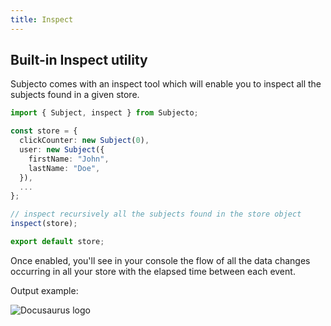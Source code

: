 ```yaml
---
title: Inspect
---
```


## Built-in Inspect utility

Subjecto comes with an inspect tool which will enable you to inspect all the subjects found in a given store.

```ts title="store.ts"
import { Subject, inspect } from Subjecto;

const store = {
  clickCounter: new Subject(0),
  user: new Subject({
    firstName: "John",
    lastName: "Doe",
  }),
  ...
};

// inspect recursively all the subjects found in the store object
inspect(store);

export default store;
```

Once enabled, you'll see in your console the flow of all the data changes occurring in all your store with the elapsed time between each event.

Output example:

![Docusaurus logo](/img/inspect-example.png)
